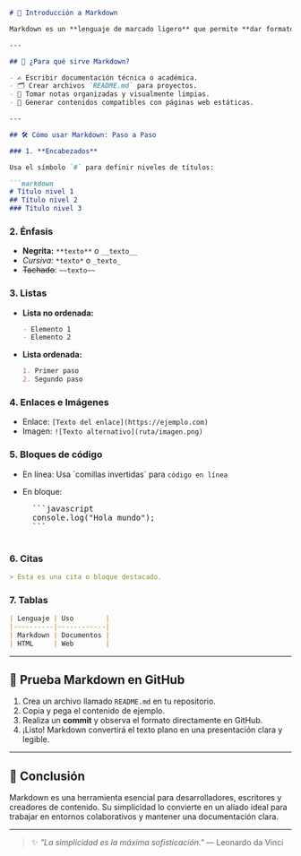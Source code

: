 
```markdown
# 📘 Introducción a Markdown

Markdown es un **lenguaje de marcado ligero** que permite **dar formato a texto plano** de forma sencilla. Es ampliamente utilizado en plataformas como **GitHub**, **GitLab**, **Notion**, **Obsidian**, entre otras. Su objetivo es facilitar la escritura de documentos que pueden convertirse fácilmente a HTML y otros formatos.

---

## 🧠 ¿Para qué sirve Markdown?

- ✍️ Escribir documentación técnica o académica.
- 🗂️ Crear archivos `README.md` para proyectos.
- 📝 Tomar notas organizadas y visualmente limpias.
- 📄 Generar contenidos compatibles con páginas web estáticas.

---

## 🛠️ Cómo usar Markdown: Paso a Paso

### 1. **Encabezados**

Usa el símbolo `#` para definir niveles de títulos:

```markdown
# Título nivel 1
## Título nivel 2
### Título nivel 3
```

### 2. **Énfasis**

- **Negrita:** `**texto**` o `__texto__`
- *Cursiva:* `*texto*` o `_texto_`
- ~~Tachado~~: `~~texto~~`

### 3. **Listas**

- **Lista no ordenada:**
  ```markdown
  - Elemento 1
  - Elemento 2
  ```

- **Lista ordenada:**
  ```markdown
  1. Primer paso
  2. Segundo paso
  ```

### 4. **Enlaces e Imágenes**

- Enlace: `[Texto del enlace](https://ejemplo.com)`
- Imagen: `![Texto alternativo](ruta/imagen.png)`

### 5. **Bloques de código**

- En línea: Usa \`comillas invertidas\` para `código en línea`
- En bloque:

    <pre>
    ```javascript
    console.log("Hola mundo");
    ```
    </pre>

### 6. **Citas**

```markdown
> Esta es una cita o bloque destacado.
```

### 7. **Tablas**

```markdown
| Lenguaje | Uso        |
|----------|------------|
| Markdown | Documentos |
| HTML     | Web        |
```

---

## 🧪 Prueba Markdown en GitHub

1. Crea un archivo llamado `README.md` en tu repositorio.
2. Copia y pega el contenido de ejemplo.
3. Realiza un **commit** y observa el formato directamente en GitHub.
4. ¡Listo! Markdown convertirá el texto plano en una presentación clara y legible.

---

## 🎯 Conclusión

Markdown es una herramienta esencial para desarrolladores, escritores y creadores de contenido. Su simplicidad lo convierte en un aliado ideal para trabajar en entornos colaborativos y mantener una documentación clara.

---

> ✨ *"La simplicidad es la máxima sofisticación."* — Leonardo da Vinci

```
